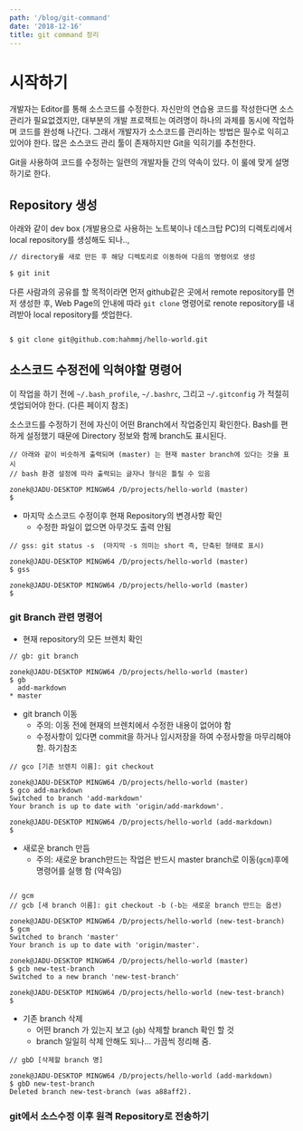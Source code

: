 ```yaml
---
path: '/blog/git-command'
date: '2018-12-16'
title: git command 정리
---
```


# 시작하기

개발자는 Editor를 통해 소스코드를 수정한다. 자신만의 연습용 코드를 작성한다면 소스관리가 필요없겠지만, 대부분의 개발 프로잭트는 여려명이 하나의 과제를 동시에 작업하며 코드를 완성해 나간다. 그래서 개발자가 소스코드를 관리하는 방법은 필수로 익히고 있어야 한다. 많은 소스코드 관리 툴이 존재하지만 Git을 익히기를 추천한다.

Git을 사용하여 코드를 수정하는 일련의 개발자들 간의 약속이 있다. 이 룰에 맞게 설명하기로 한다.

## Repository 생성

아래와 같이 dev box (개발용으로 사용하는 노트북이나 데스크탑 PC)의 디렉토리에서 local repository를 생성해도 되나..,

```bash
// directory를 새로 만든 후 해당 디렉토리로 이동하여 다음의 명령어로 생성

$ git init
```

다른 사람과의 공유를 할 목적이라면 먼저 github같은 곳에서 remote repository를 먼저 생성한 후, Web Page의 안내에 따라 `git clone` 명령어로 renote repository를 내려받아 local repository를 셋업한다.

```bash

$ git clone git@github.com:hahmmj/hello-world.git

```

## 소스코드 수정전에 익혀야할 명령어

이 작업을 하기 전에 `~/.bash_profile`, `~/.bashrc`, 그리고 `~/.gitconfig` 가 적절히 셋업되어야 한다. (다른 페이지 참조)

소스코드를 수정하기 전에 자신이 어떤 Branch에서 작업중인지 확인한다. Bash를 편하게 설정했기 때문에 Directory 정보와 함께 branch도 표시된다.

```
// 아래와 같이 비슷하게 출력되며 (master) 는 현재 master branch에 있다는 것을 표시
// bash 환경 설정에 따라 출력되는 글자나 형식은 틀릴 수 있음

zonek@JADU-DESKTOP MINGW64 /D/projects/hello-world (master)
$
```

- 마지막 소스코드 수정이후 현재 Repository의 변경사항 확인
  - 수정한 파일이 없으면 아무것도 출력 안됨

```
// gss: git status -s  (마지막 -s 의미는 short 즉, 단축된 형태로 표시)

zonek@JADU-DESKTOP MINGW64 /D/projects/hello-world (master)
$ gss

zonek@JADU-DESKTOP MINGW64 /D/projects/hello-world (master)
$
```

### git Branch 관련 명령어

- 현재 repository의 모든 브렌치 확인

```
// gb: git branch

zonek@JADU-DESKTOP MINGW64 /D/projects/hello-world (master)
$ gb
  add-markdown
* master
```

- git branch 이동
  - 주의: 이동 전에 현재의 브렌치에서 수정한 내용이 없어야 함
  - 수정사항이 있다면 commit을 하거나 임시저장을 하여 수정사항을 마무리해야 함. 하기참조

```
// gco [기존 브렌치 이름]: git checkout

zonek@JADU-DESKTOP MINGW64 /D/projects/hello-world (master)
$ gco add-markdown
Switched to branch 'add-markdown'
Your branch is up to date with 'origin/add-markdown'.

zonek@JADU-DESKTOP MINGW64 /D/projects/hello-world (add-markdown)
$

```

- 새로운 branch 만듬
  - 주의: 새로운 branch만드는 작업은 반드시 master branch로 이동(`gcm`)후에 명령어를 실행 함 (약속임)

```

// gcm
// gcb [새 branch 이름]: git checkout -b (-b는 새로운 branch 만드는 옵션)

zonek@JADU-DESKTOP MINGW64 /D/projects/hello-world (new-test-branch)
$ gcm
Switched to branch 'master'
Your branch is up to date with 'origin/master'.

zonek@JADU-DESKTOP MINGW64 /D/projects/hello-world (master)
$ gcb new-test-branch
Switched to a new branch 'new-test-branch'

zonek@JADU-DESKTOP MINGW64 /D/projects/hello-world (new-test-branch)
$

```

- 기존 branch 삭제
  - 어떤 branch 가 있는지 보고 (`gb`) 삭제할 branch 확인 할 것
  - branch 일일히 삭제 안해도 되나... 가끔씩 정리해 줌.

```
// gbD [삭제할 branch 명]

zonek@JADU-DESKTOP MINGW64 /D/projects/hello-world (add-markdown)
$ gbD new-test-branch
Deleted branch new-test-branch (was a88aff2).
```

### git에서 소스수정 이후 원격 Repository로 전송하기
